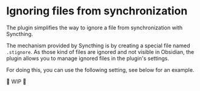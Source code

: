 # Ignoring files from  synchronization

The plugin simplifies the way to ignore a file from synchronization with Syncthing.

The mechanism provided by Syncthing is by creating a special file named `.stignore`.
As those kind of files are ignored and not visible in Obsidian, the plugin allows you to manage ignored files in the plugin's settings.

For doing this, you can use the following setting, see below for an example.

:construction: WIP :construction:

